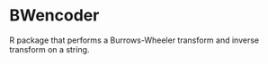 # BWencoder

R package that performs a Burrows-Wheeler transform and inverse transform on a string.
